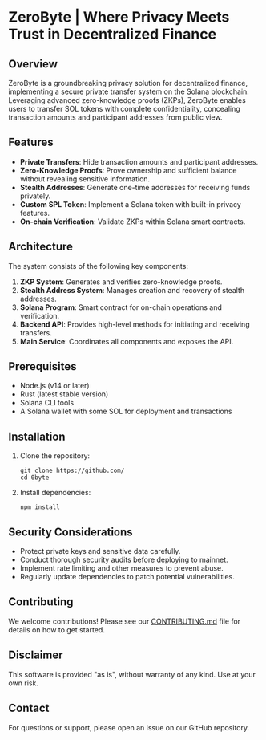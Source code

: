 # ZeroByte | Where Privacy Meets Trust in Decentralized Finance

## Overview

ZeroByte is a groundbreaking privacy solution for decentralized finance, implementing a secure private transfer system on the Solana blockchain. Leveraging advanced zero-knowledge proofs (ZKPs), ZeroByte enables users to transfer SOL tokens with complete confidentiality, concealing transaction amounts and participant addresses from public view.

## Features

- **Private Transfers**: Hide transaction amounts and participant addresses.
- **Zero-Knowledge Proofs**: Prove ownership and sufficient balance without revealing sensitive information.
- **Stealth Addresses**: Generate one-time addresses for receiving funds privately.
- **Custom SPL Token**: Implement a Solana token with built-in privacy features.
- **On-chain Verification**: Validate ZKPs within Solana smart contracts.

## Architecture

The system consists of the following key components:

1. **ZKP System**: Generates and verifies zero-knowledge proofs.
2. **Stealth Address System**: Manages creation and recovery of stealth addresses.
3. **Solana Program**: Smart contract for on-chain operations and verification.
4. **Backend API**: Provides high-level methods for initiating and receiving transfers.
5. **Main Service**: Coordinates all components and exposes the API.

## Prerequisites

- Node.js (v14 or later)
- Rust (latest stable version)
- Solana CLI tools
- A Solana wallet with some SOL for deployment and transactions

## Installation

1. Clone the repository:
   ```
   git clone https://github.com/
   cd 0byte
   ```

2. Install dependencies:
   ```
   npm install
   ```

## Security Considerations

- Protect private keys and sensitive data carefully.
- Conduct thorough security audits before deploying to mainnet.
- Implement rate limiting and other measures to prevent abuse.
- Regularly update dependencies to patch potential vulnerabilities.

## Contributing

We welcome contributions! Please see our [CONTRIBUTING.md](CONTRIBUTING.md) file for details on how to get started.

## Disclaimer

This software is provided "as is", without warranty of any kind. Use at your own risk.

## Contact

For questions or support, please open an issue on our GitHub repository.